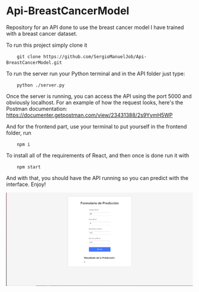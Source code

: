 # Api-BreastCancerModel
Repository for an API done to use the breast cancer model I have trained with a breast cancer dataset.

To run this project simply clone it 
```
    git clone https://github.com/SergioManuelJob/Api-BreastCancerModel.git
```

To run the server run your Python terminal and in the API folder just type:
```
    python ./server.py
```

Once the server is running, you can access the API using the port 5000 and obviously localhost. For an example of how the request looks, here's the Postman documentation:
https://documenter.getpostman.com/view/23431388/2s9YymH5WP

And for the frontend part, use your terminal to put yourself in the frontend folder, run

```
    npm i
```

To install all of the requirements of React, and then once is done run it with

```
    npm start
```

And with that, you should have the API running so you can predict with the interface. Enjoy!

![Texto alternativo](Screenshots/Interface.PNG)




